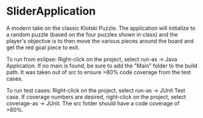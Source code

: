 # SliderApplication

A modern take on the classic Klotski Puzzle. The application will initialize to a random puzzle (based on the four puzzles shown in class) and the player's objective is to then move the various pieces around the board and get the red goal piece to exit.

To run from eclipse: Right-click on the project, select run-as -> Java Application. If no main is found, be sure to add the "Main" folder to the build path. It was taken out of src to ensure >80% code coverage from the test cases.

To run test cases: Right-click on the project, select run-as -> JUnit Test case. If coverage numbers are desired, right-click on the project, select coverage-as -> JUnit. The src folder should have a code coverage of >80%.
